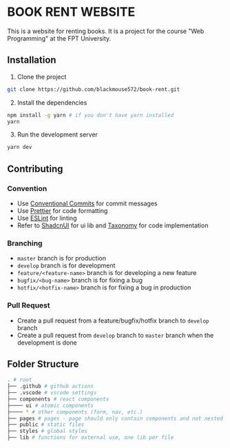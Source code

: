 # BOOK RENT WEBSITE

This is a website for renting books. It is a project for the course "Web Programming" at the FPT University.

## Installation

1. Clone the project

```bash
git clone https://github.com/blackmouse572/book-rent.git
```

2. Install the dependencies

```bash
npm install -g yarn # if you don't have yarn installed
yarn
```

3. Run the development server

```bash
yarn dev
```

## Contributing

### Convention

- Use [Conventional Commits](https://www.conventionalcommits.org/en/v1.0.0/) for commit messages
- Use [Prettier](https://prettier.io/) for code formatting
- Use [ESLint](https://eslint.org/) for linting
- Refer to [ShadcnUI](https://ui.shadcn.com/docs) for ui lib and [Taxonomy](https://github.com/shadcn-ui/taxonomy) for code implementation

### Branching

- `master` branch is for production
- `develop` branch is for development
- `feature/<feature-name>` branch is for developing a new feature
- `bugfix/<bug-name>` branch is for fixing a bug
- `hotfix/<hotfix-name>` branch is for fixing a bug in production

### Pull Request

- Create a pull request from a feature/bugfix/hotfix branch to `develop` branch
- Create a pull request from `develop` branch to `master` branch when the development is done

## Folder Structure

``` bash
. # root
├── .github # github actions
├── .vscode # vscode settings
├── components # react components
├──── ui # atomic components
├──── * # other components (form, nav, etc.)  
├── pages # pages - page should only contain components and not nested
├── public # static files
├── styles # global styles
├── lib # functions for external use, one lib per file

```
